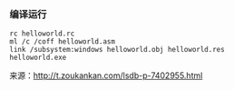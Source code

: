 ### 编译运行
```
rc helloworld.rc
ml /c /coff helloworld.asm
link /subsystem:windows helloworld.obj helloworld.res
helloworld.exe
```
来源：http://t.zoukankan.com/lsdb-p-7402955.html